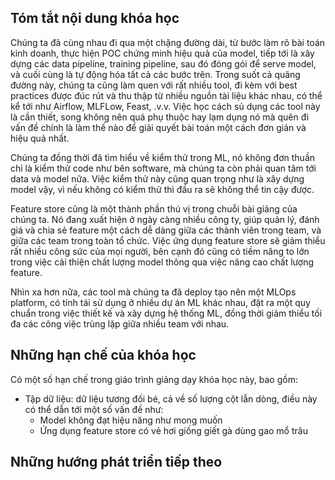 ## Tóm tắt nội dung khóa học

Chúng ta đã cùng nhau đi qua một chặng đường dài, từ bước làm rõ bài toán kinh doanh, thực hiện POC chứng minh hiệu quả của model, tiếp tới là xây dựng các data pipeline, training pipeline, sau đó đóng gói để serve model, và cuối cùng là tự động hóa tất cả các bước trên. Trong suốt cả quãng đường này, chúng ta cũng làm quen với rất nhiều tool, đi kèm với best practices được đúc rút và thu thập từ nhiều nguồn tài liệu khác nhau, có thể kể tới như Airflow, MLFLow, Feast, .v.v. Việc học cách sủ dụng các tool này là cần thiết, song không nên quá phụ thuộc hay lạm dụng nó mà quên đi vấn đề chính là làm thế nào để giải quyết bài toán một cách đơn giản và hiệu quả nhất.

Chúng ta đồng thời đã tìm hiểu về kiểm thử trong ML, nó không đơn thuần chỉ là kiểm thử code như bên software, mà chúng ta còn phải quan tâm tới data và model nữa. Việc kiểm thử này cũng quan trọng như là xây dựng model vậy, vì nếu không có kiểm thử thì đầu ra sẽ không thể tin cậy được.

Feature store cũng là một thành phần thú vị trong chuỗi bài giảng của chúng ta. Nó đang xuất hiện ở ngày càng nhiều công ty, giúp quản lý, đánh giá và chia sẻ feature một cách dễ dàng giữa các thành viên trong team, và giữa các team trong toàn tổ chức. Việc ứng dụng feature store sẽ giảm thiểu rất nhiều công sức của mọi người, bên cạnh đó cũng có tiềm năng to lớn trong việc cải thiện chất lượng model thông qua việc nâng cao chất lượng feature.

Nhìn xa hơn nữa, các tool mà chúng ta đã deploy tạo nên một MLOps platform, có tính tái sử dụng ở nhiều dự án ML khác nhau, đặt ra một quy chuẩn trong việc thiết kế và xây dựng hệ thống ML, đồng thời giảm thiểu tối đa các công việc trùng lặp giữa nhiều team với nhau.

## Những hạn chế của khóa học
Có một số hạn chế trong giáo trình giảng dạy khóa học này, bao gồm:

- Tập dữ liệu: dữ liệu tương đối bé, cả về số lượng cột lẫn dòng, điều này có thể dẫn tới một số vấn đề như:
    - Model không đạt hiệu năng như mong muốn
    - Ứng dụng feature store có vẻ hơi giống giết gà dùng gao mổ trâu

## Những hướng phát triển tiếp theo